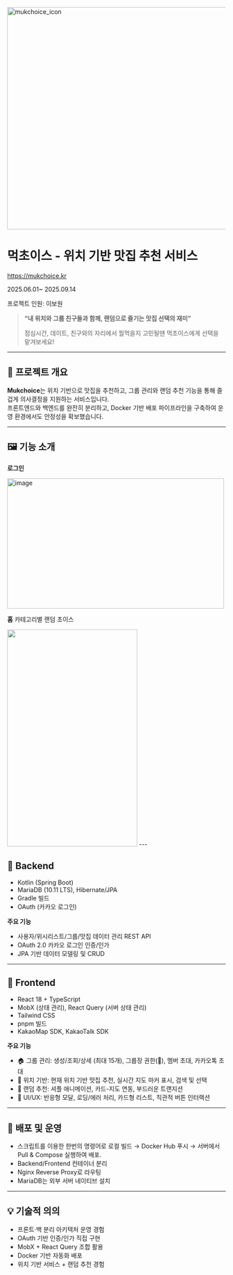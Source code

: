 
<img width="512" height="512" alt="mukchoice_icon" src="https://github.com/user-attachments/assets/8edf837b-93cc-4469-821b-0678d7e6c137" />


# 먹초이스 - 위치 기반 맛집 추천 서비스
https://mukchoice.kr

2025.06.01~ 2025.09.14

프로젝트 인원: 이보원

> **“내 위치와 그룹 친구들과 함께, 랜덤으로 즐기는 맛집 선택의 재미”**
> 
> 점심시간, 데이트, 친구와의 자리에서 뭘먹을지 고민될땐 먹초이스에게 선택을 맡겨보세요!
 

---

## 📌 프로젝트 개요
**Mukchoice**는 위치 기반으로 맛집을 추천하고, 그룹 관리와 랜덤 추천 기능을 통해 즐겁게 의사결정을 지원하는 서비스입니다.  
프론트엔드와 백엔드를 완전히 분리하고, Docker 기반 배포 파이프라인을 구축하여 운영 환경에서도 안정성을 확보했습니다.  

---

## 🖼️ 기능 소개
**로그인**

<img width="500" height="300" alt="image" src="https://github.com/user-attachments/assets/e3a11b57-6e6e-4bb1-8cd7-e45b0c43826c" />

**홈**
카테고리별 랜덤 초이스

<img src="https://github.com/user-attachments/assets/7ecdbb55-ab8f-4c98-b128-609373973484" width="300" height="500" />
---

## 🔧 Backend
- Kotlin (Spring Boot)
- MariaDB (10.11 LTS), Hibernate/JPA
- Gradle 빌드
- OAuth (카카오 로그인)


**주요 기능**
- 사용자/위시리스트/그룹/맛집 데이터 관리 REST API
- OAuth 2.0 카카오 로그인 인증/인가
- JPA 기반 데이터 모델링 및 CRUD

---

## 🎨 Frontend
- React 18 + TypeScript
- MobX (상태 관리), React Query (서버 상태 관리)
- Tailwind CSS
- pnpm 빌드
- KakaoMap SDK, KakaoTalk SDK

**주요 기능**
- 🏠 그룹 관리: 생성/조회/상세 (최대 15개), 그룹장 권한(👑), 멤버 초대, 카카오톡 초대
- 📍 위치 기반: 현재 위치 기반 맛집 추천, 실시간 지도 마커 표시, 검색 및 선택
- 🎲 랜덤 추천: 셔플 애니메이션, 카드-지도 연동, 부드러운 트랜지션
- 🎨 UI/UX: 반응형 모달, 로딩/에러 처리, 카드형 리스트, 직관적 버튼 인터랙션

---

## 🚀 배포 및 운영
- 스크립트를 이용한 한번의 명령어로 로컬 빌드 → Docker Hub 푸시 → 서버에서 Pull & Compose 실행하여 배포.
- Backend/Frontend 컨테이너 분리
- Nginx Reverse Proxy로 라우팅
- MariaDB는 외부 서버 네이티브 설치

---

## 💡 기술적 의의
- 프론트·백 분리 아키텍처 운영 경험
- OAuth 기반 인증/인가 직접 구현
- MobX + React Query 조합 활용
- Docker 기반 자동화 배포
- 위치 기반 서비스 + 랜덤 추천 경험
